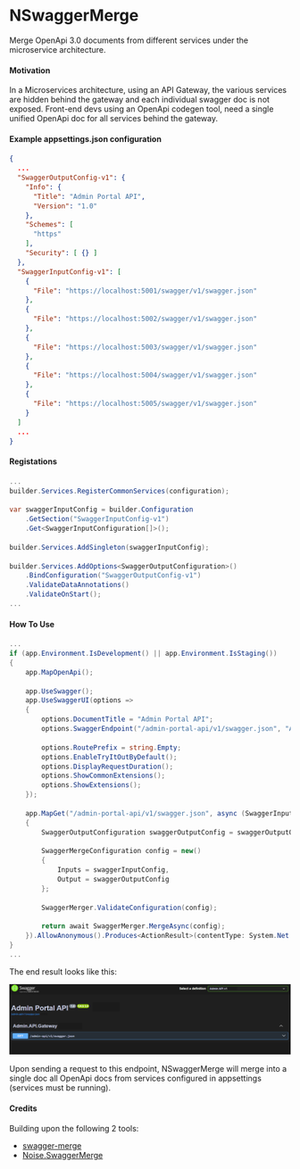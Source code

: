 # NSwaggerMerge
Merge OpenApi 3.0 documents from different services under the microservice architecture.

#### Motivation

In a Microservices architecture, using an API Gateway, the various services are hidden behind the gateway and each individual swagger doc is not exposed.
Front-end devs using an OpenApi codegen tool, need a single unified OpenApi doc for all services behind the gateway.

#### Example appsettings.json configuration

```json
{
  ...
  "SwaggerOutputConfig-v1": {
    "Info": {
      "Title": "Admin Portal API",
      "Version": "1.0"
    },
    "Schemes": [
      "https"
    ],
    "Security": [ {} ]
  },
  "SwaggerInputConfig-v1": [
    {
      "File": "https://localhost:5001/swagger/v1/swagger.json"
    },
    {
      "File": "https://localhost:5002/swagger/v1/swagger.json"
    },
    {
      "File": "https://localhost:5003/swagger/v1/swagger.json"
    },
    {
      "File": "https://localhost:5004/swagger/v1/swagger.json"
    },
    {
      "File": "https://localhost:5005/swagger/v1/swagger.json"
    }
  ]
  ...
}
```

#### Registations

```cs
...
builder.Services.RegisterCommonServices(configuration);

var swaggerInputConfig = builder.Configuration
    .GetSection("SwaggerInputConfig-v1")
    .Get<SwaggerInputConfiguration[]>();

builder.Services.AddSingleton(swaggerInputConfig);

builder.Services.AddOptions<SwaggerOutputConfiguration>()
    .BindConfiguration("SwaggerOutputConfig-v1")
    .ValidateDataAnnotations()
    .ValidateOnStart();
...
```

#### How To Use

```cs
...
if (app.Environment.IsDevelopment() || app.Environment.IsStaging())
{
    app.MapOpenApi();

    app.UseSwagger();
    app.UseSwaggerUI(options =>
    {
        options.DocumentTitle = "Admin Portal API";
        options.SwaggerEndpoint("/admin-portal-api/v1/swagger.json", "Admin Portal API v1");

        options.RoutePrefix = string.Empty;
        options.EnableTryItOutByDefault();
        options.DisplayRequestDuration();
        options.ShowCommonExtensions();
        options.ShowExtensions();
    });

    app.MapGet("/admin-portal-api/v1/swagger.json", async (SwaggerInputConfiguration[] swaggerInputConfig, IOptions<SwaggerOutputConfiguration> swaggerOutputOptions) =>
    {
        SwaggerOutputConfiguration swaggerOutputConfig = swaggerOutputOptions.Value;

        SwaggerMergeConfiguration config = new()
        {
            Inputs = swaggerInputConfig,
            Output = swaggerOutputConfig
        };

        SwaggerMerger.ValidateConfiguration(config);

        return await SwaggerMerger.MergeAsync(config);
    }).AllowAnonymous().Produces<ActionResult>(contentType: System.Net.Mime.MediaTypeNames.Application.Json);
}
...
```

The end result looks like this:

![alt text](image.png)

Upon sending a request to this endpoint, NSwaggerMerge will merge into a single doc all OpenApi docs from services configured in appsettings (services must be running).

#### Credits

Building upon the following 2 tools:

* [swagger-merge](https://github.com/jamesmcroft/swagger-merge)
* [Noise.SwaggerMerge](hhttps://github.com/vtbmusic/Noise.SwaggerMerge)
